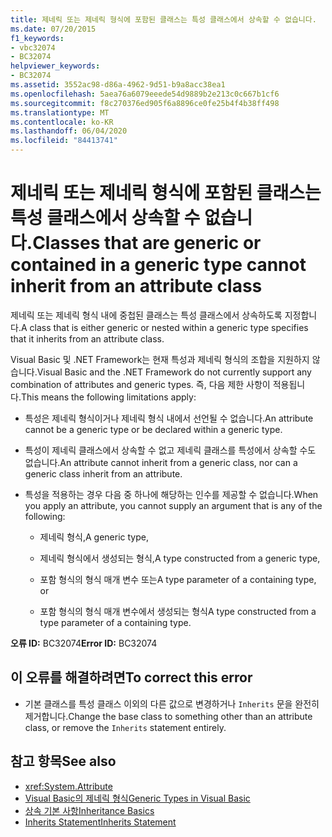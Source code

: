 ```yaml
---
title: 제네릭 또는 제네릭 형식에 포함된 클래스는 특성 클래스에서 상속할 수 없습니다.
ms.date: 07/20/2015
f1_keywords:
- vbc32074
- BC32074
helpviewer_keywords:
- BC32074
ms.assetid: 3552ac98-d86a-4962-9d51-b9a8acc38ea1
ms.openlocfilehash: 5aea76a6079eeede54d9889b2e213c0c667b1cf6
ms.sourcegitcommit: f8c270376ed905f6a8896ce0fe25b4f4b38ff498
ms.translationtype: MT
ms.contentlocale: ko-KR
ms.lasthandoff: 06/04/2020
ms.locfileid: "84413741"
---
```

# <a name="classes-that-are-generic-or-contained-in-a-generic-type-cannot-inherit-from-an-attribute-class"></a><span data-ttu-id="31acb-102">제네릭 또는 제네릭 형식에 포함된 클래스는 특성 클래스에서 상속할 수 없습니다.</span><span class="sxs-lookup"><span data-stu-id="31acb-102">Classes that are generic or contained in a generic type cannot inherit from an attribute class</span></span>

<span data-ttu-id="31acb-103">제네릭 또는 제네릭 형식 내에 중첩된 클래스는 특성 클래스에서 상속하도록 지정합니다.</span><span class="sxs-lookup"><span data-stu-id="31acb-103">A class that is either generic or nested within a generic type specifies that it inherits from an attribute class.</span></span>

<span data-ttu-id="31acb-104">Visual Basic 및 .NET Framework는 현재 특성과 제네릭 형식의 조합을 지원하지 않습니다.</span><span class="sxs-lookup"><span data-stu-id="31acb-104">Visual Basic and the .NET Framework do not currently support any combination of attributes and generic types.</span></span> <span data-ttu-id="31acb-105">즉, 다음 제한 사항이 적용됩니다.</span><span class="sxs-lookup"><span data-stu-id="31acb-105">This means the following limitations apply:</span></span>

- <span data-ttu-id="31acb-106">특성은 제네릭 형식이거나 제네릭 형식 내에서 선언될 수 없습니다.</span><span class="sxs-lookup"><span data-stu-id="31acb-106">An attribute cannot be a generic type or be declared within a generic type.</span></span>

- <span data-ttu-id="31acb-107">특성이 제네릭 클래스에서 상속할 수 없고 제네릭 클래스를 특성에서 상속할 수도 없습니다.</span><span class="sxs-lookup"><span data-stu-id="31acb-107">An attribute cannot inherit from a generic class, nor can a generic class inherit from an attribute.</span></span>

- <span data-ttu-id="31acb-108">특성을 적용하는 경우 다음 중 하나에 해당하는 인수를 제공할 수 없습니다.</span><span class="sxs-lookup"><span data-stu-id="31acb-108">When you apply an attribute, you cannot supply an argument that is any of the following:</span></span>

  - <span data-ttu-id="31acb-109">제네릭 형식,</span><span class="sxs-lookup"><span data-stu-id="31acb-109">A generic type,</span></span>

  - <span data-ttu-id="31acb-110">제네릭 형식에서 생성되는 형식,</span><span class="sxs-lookup"><span data-stu-id="31acb-110">A type constructed from a generic type,</span></span>

  - <span data-ttu-id="31acb-111">포함 형식의 형식 매개 변수 또는</span><span class="sxs-lookup"><span data-stu-id="31acb-111">A type parameter of a containing type, or</span></span>

  - <span data-ttu-id="31acb-112">포함 형식의 형식 매개 변수에서 생성되는 형식</span><span class="sxs-lookup"><span data-stu-id="31acb-112">A type constructed from a type parameter of a containing type.</span></span>

<span data-ttu-id="31acb-113">**오류 ID:** BC32074</span><span class="sxs-lookup"><span data-stu-id="31acb-113">**Error ID:** BC32074</span></span>

## <a name="to-correct-this-error"></a><span data-ttu-id="31acb-114">이 오류를 해결하려면</span><span class="sxs-lookup"><span data-stu-id="31acb-114">To correct this error</span></span>

- <span data-ttu-id="31acb-115">기본 클래스를 특성 클래스 이외의 다른 값으로 변경하거나 `Inherits` 문을 완전히 제거합니다.</span><span class="sxs-lookup"><span data-stu-id="31acb-115">Change the base class to something other than an attribute class, or remove the `Inherits` statement entirely.</span></span>

## <a name="see-also"></a><span data-ttu-id="31acb-116">참고 항목</span><span class="sxs-lookup"><span data-stu-id="31acb-116">See also</span></span>

- <xref:System.Attribute>
- [<span data-ttu-id="31acb-117">Visual Basic의 제네릭 형식</span><span class="sxs-lookup"><span data-stu-id="31acb-117">Generic Types in Visual Basic</span></span>](../programming-guide/language-features/data-types/generic-types.md)
- [<span data-ttu-id="31acb-118">상속 기본 사항</span><span class="sxs-lookup"><span data-stu-id="31acb-118">Inheritance Basics</span></span>](../programming-guide/language-features/objects-and-classes/inheritance-basics.md)
- [<span data-ttu-id="31acb-119">Inherits Statement</span><span class="sxs-lookup"><span data-stu-id="31acb-119">Inherits Statement</span></span>](../language-reference/statements/inherits-statement.md)
